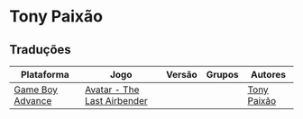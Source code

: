 # Tony Paixão

## Traduções

| Plataforma | Jogo | Versão | Grupos | Autores |
| ----------- | ----------- | ----------- | ----------- | ----------- |
| [Game Boy Advance](../../traducoes/game-boy-advance/) | [Avatar - The Last Airbender](../../traducoes/game-boy-advance/avatar-the-last-airbender_tony-paixao/) |  |  | [Tony Paixão](../../autores/tony-paixao/) |